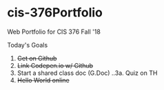# cis-376Portfolio
Web Portfolio for CIS 376 Fall '18

Today's Goals
1. ~~Get on Github~~
2. ~~Link Codepen.io w/ Github~~
3. Start a shared class doc (G.Doc)
    ..3a. Quiz on TH
4. ~~Hello World online~~
